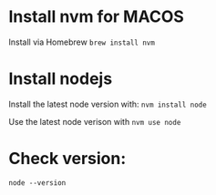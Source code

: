 # Install nvm for MACOS
Install via Homebrew
```brew install nvm```

# Install nodejs 
Install the latest node version with: 
```nvm install node```

Use the latest node verison with 
```nvm use node```

# Check version:
```node --version```
